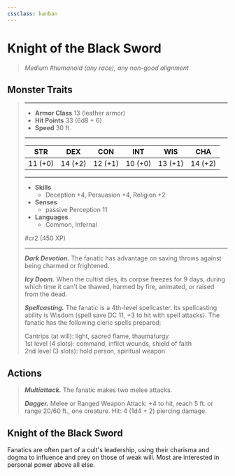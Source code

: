 ```yaml
---
cssclass: kanban
---
```


# Knight of the Black Sword
>*Medium #humanoid (any race), any non-good alignment*
## Monster Traits
>___
>- **Armor Class** 13 (leather armor)
>- **Hit Points** 33 (6d8 + 6)
>- **Speed** 30 ft.
>___
>|STR|DEX|CON|INT|WIS|CHA|
>|:---:|:---:|:---:|:---:|:---:|:---:|
>|11 (+0)|14 (+2)|12 (+1)|10 (+0)|13 (+1)|14 (+2)|
>___
>- **Skills**
>	 - Deception +4, Persuasion +4, Religion +2
>- **Senses**
>	 - passive Perception 11
>- **Languages**
>	 - Common, Infernal
>
> #cr2 (450 XP)
>___
>***Dark Devotion.*** The fanatic has advantage on saving throws against being charmed or frightened.  
>
>***Icy Doom.*** When the cultist dies, its corpse freezes for 9 days, during which time it can't be thawed, harmed by fire, animated, or raised from the dead.  
>
>***Spellcasting.*** The fanatic is a 4th-level spellcaster. Its spellcasting ability is Wisdom (spell save DC 11, +3 to hit with spell attacks). The fanatic has the following cleric spells prepared:  
>
>Cantrips (at will): light, sacred flame, thaumaturgy  
>1st level (4 slots): command, inflict wounds, shield of faith  
>2nd level (3 slots): hold person, spiritual weapon  
>
## Actions
>***Multiattack.*** The fanatic makes two melee attacks.  
>
>***Dagger.*** Melee  or Ranged Weapon Attack: +4 to hit, reach 5 ft. or range 20/60 ft., one creature. Hit: 4 (1d4 + 2) piercing damage.
## Knight of the Black Sword
Fanatics are often part of a cult's leadership, using their charisma and dogma to influence and prey on those of weak will. Most are interested in personal power above all else.